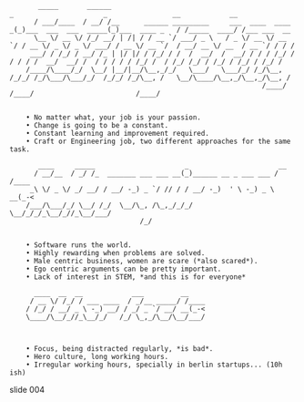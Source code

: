            _____       ______                                               _                      _                __            __
          / ___/____  / __/ /__      ______ _________     ___  ____  ____ _(_)___  ___  ___  _____(_)___  ____ _   / /_____  ____/ /___ ___  __
          \__ \/ __ \/ /_/ __/ | /| / / __ `/ ___/ _ \   / _ \/ __ \/ __ `/ / __ \/ _ \/ _ \/ ___/ / __ \/ __ `/  / __/ __ \/ __  / __ `/ / / /
         ___/ / /_/ / __/ /_ | |/ |/ / /_/ / /  /  __/  /  __/ / / / /_/ / / / / /  __/  __/ /  / / / / / /_/ /  / /_/ /_/ / /_/ / /_/ / /_/ /
        /____/\____/_/  \__/ |__/|__/\__,_/_/   \___/   \___/_/ /_/\__, /_/_/ /_/\___/\___/_/  /_/_/ /_/\__, /   \__/\____/\__,_/\__,_/\__, /
                                                                  /____/                               /____/                         /____/


        • No matter what, your job is your passion.
        • Change is going to be a constant.
        • Constant learning and improvement required.
        • Craft or Engineering job, two different approaches for the same task.

           ____     _____                      _                      __
          / __/__  / _/ /_  _______ ___ ___ __(_)______ __ _ ___ ___ / /____
         _\ \/ _ \/ _/ __/ / __/ -_) _ `/ // / / __/ -_)  ' \ -_) _ \ __(_-<
        /___/\___/_/ \__/ /_/  \__/\_, /\_,_/_/_/  \__/_/_/_\__/_//_\__/___/
                                    /_/


        • Software runs the world.
        • Highly rewarding when problems are solved.
        • Male centric business, women are scare (*also scared*).
        • Ego centric arguments can be pretty important.
        • Lack of interest in STEM, *and this is for everyone*

          ____  __  __            ___         __
         / __ \/ /_/ / ___ ____  / _/__ _____/ /____
        / /_/ / __/ _ \ -_) __/ / _/ _ `/ __/ __(_-<
        \____/\__/_//_\__/_/   /_/ \_,_/\__/\__/___/



        • Focus, being distracted regularly, *is bad*.
        • Hero culture, long working hours.
        • Irregular working hours, specially in berlin startups... (10h ish)

















































































slide 004
